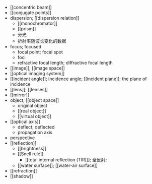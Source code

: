 - [[concentric beam]]
- [[conjugate points]]
- dispersion; [[dispersion relation]]
    - [[monochromator]]
    - [[prism]]
    - 分光
    - 折射率随波长变化的数据
- focus; focused
    - focal point; focal spot
    - foci
    - refractive focal length; diffractive focal length
- [[image]]; [[image space]]
- [[optical imaging system]]
- [[incident angle]]; incidence angle; [[incident plane]]; the plane of incidence
- [[lens]]; [[lenses]]
- [[mirror]]
- object; [[object space]]
    - original object
    - [[real object]]
    - [[virtual object]]
- [[optical axis]]
    - deflect; deflected
    - propagation axis
- perspective
- [[reflection]]
    - [[brightness]]
    - [[Snell rule]]
        - [[total internal reflection (TIR)]]; 全反射; 
    - [[water surface]]; [[water-air surface]]
- [[refraction]]
- [[shadow]]
